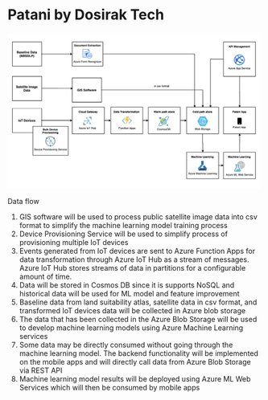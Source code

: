 # Patani by Dosirak Tech

![alt text](https://github.com/muhammadegaa/patani/blob/main/sys-arch.png)

Data flow
1.	GIS software will be used to process public satellite image data into csv format to simplify the machine learning model training process
2.	Device Provisioning Service will be used to simplify process of provisioning multiple IoT devices
3.	Events generated from IoT devices are sent to Azure Function Apps for data transformation through Azure IoT Hub as a stream of messages. Azure IoT Hub stores streams of data in partitions for a configurable amount of time.
4.	Data will be stored in Cosmos DB since it is supports NoSQL and historical data will be used for ML model and feature improvement
5.	Baseline data from land suitability atlas, satellite data in csv format, and transformed IoT devices data will be collected in Azure blob storage 
6.	The data that has been collected in the Azure Blob Storage will be used to develop machine learning models using Azure Machine Learning services
7.	Some data may be directly consumed without going through the machine learning model. The backend functionality will be implemented on the mobile apps and will directly call data from Azure Blob Storage via REST API
8.	Machine learning model results will be deployed using Azure ML Web Services which will then be consumed by mobile apps
